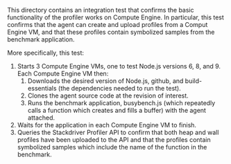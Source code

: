This directory contains an integration test that confirms the basic functionality
of the profiler works on Compute Engine. In particular, this test confirms that 
the agent can create and upload profiles from a Comput Engine VM, and that
these profiles contain symbolized samples from the benchmark application.

More specifically, this test:
1. Starts 3 Compute Engine VMs, one to test Node.js versions 6, 8, and 9. 
   Each Compute Engine VM then:
    1. Downloads the desired version of Node.js, github, and build-essentials 
       (the dependencies needed to run the test).
    2. Clones the agent source code at the revision of interest.
    3. Runs the benchmark application, busybench.js (which repeatedly calls
       a function which creates and fills a buffer) with the agent attached.
2. Waits for the application in each Compute Engine VM to finish.
3. Queries the Stackdriver Profiler API to confirm that both heap and wall 
   profiles have been uploaded to the API and that the profiles contain 
   symbolized samples which include the name of the function in the benchmark.
